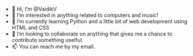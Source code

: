 - 👋 Hi, I’m @VaidikV
- 👀 I’m interested in anything related to computers and music! 
- 🌱 I’m currently learning Python and a little bit of web development using HTML and CSS
- 💞️ I’m looking to collaborate on anything that gives me a chance to contribute something uselful.
- 📫 You can reach me by my email.

<!---
VaidikV/VaidikV is a ✨ special ✨ repository because its `README.md` (this file) appears on your GitHub profile.
You can click the Preview link to take a look at your changes.
--->
